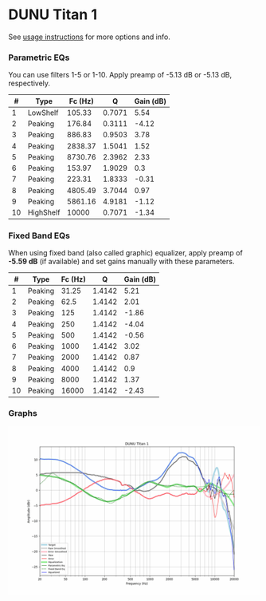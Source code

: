 # DUNU Titan 1
See [usage instructions](https://github.com/jaakkopasanen/AutoEq#usage) for more options and info.

### Parametric EQs
You can use filters 1-5 or 1-10. Apply preamp of -5.13 dB or -5.13 dB, respectively.

|   # | Type      |   Fc (Hz) |      Q |   Gain (dB) |
|-----|-----------|-----------|--------|-------------|
|   1 | LowShelf  |    105.33 | 0.7071 |        5.54 |
|   2 | Peaking   |    176.84 | 0.3111 |       -4.12 |
|   3 | Peaking   |    886.83 | 0.9503 |        3.78 |
|   4 | Peaking   |   2838.37 | 1.5041 |        1.52 |
|   5 | Peaking   |   8730.76 | 2.3962 |        2.33 |
|   6 | Peaking   |    153.97 | 1.9029 |        0.3  |
|   7 | Peaking   |    223.31 | 1.8333 |       -0.31 |
|   8 | Peaking   |   4805.49 | 3.7044 |        0.97 |
|   9 | Peaking   |   5861.16 | 4.9181 |       -1.12 |
|  10 | HighShelf |  10000    | 0.7071 |       -1.34 |

### Fixed Band EQs
When using fixed band (also called graphic) equalizer, apply preamp of **-5.59 dB** (if available) and set gains manually with these parameters.

|   # | Type    |   Fc (Hz) |      Q |   Gain (dB) |
|-----|---------|-----------|--------|-------------|
|   1 | Peaking |     31.25 | 1.4142 |        5.21 |
|   2 | Peaking |     62.5  | 1.4142 |        2.01 |
|   3 | Peaking |    125    | 1.4142 |       -1.86 |
|   4 | Peaking |    250    | 1.4142 |       -4.04 |
|   5 | Peaking |    500    | 1.4142 |       -0.56 |
|   6 | Peaking |   1000    | 1.4142 |        3.02 |
|   7 | Peaking |   2000    | 1.4142 |        0.87 |
|   8 | Peaking |   4000    | 1.4142 |        0.9  |
|   9 | Peaking |   8000    | 1.4142 |        1.37 |
|  10 | Peaking |  16000    | 1.4142 |       -2.43 |

### Graphs
![](./DUNU%20Titan%201.png)
